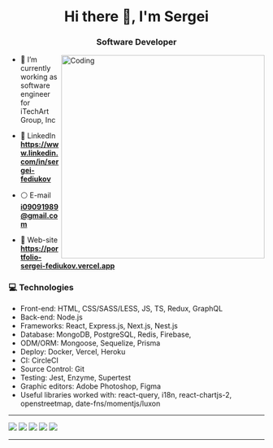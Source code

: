 <h1 align="center">Hi there 👋, I'm Sergei</h1>
<h3 align="center">Software Developer</h3>
<img align="right" alt="Coding" width="400" src="https://res.cloudinary.com/dg6nys3ff/image/upload/v1678437734/gitHub/laptop.gif">


- 🔶  I’m currently working as software engineer for iTechArt Group, Inc

- 💬 LinkedIn **https://www.linkedin.com/in/sergei-fediukov**

- ⚪️ E-mail **i09091989@gmail.com**

- 🔴 Web-site **https://portfolio-sergei-fediukov.vercel.app**

<h3 align="left">💻 Technologies</h3>

- Front-end: HTML, CSS/SASS/LESS, JS, TS, Redux, GraphQL
- Back-end: Node.js 
- Frameworks: React, Express.js, Next.js, Nest.js
- Database: MongoDB, PostgreSQL, Redis, Firebase,
- ODM/ORM: Mongoose, Sequelize, Prisma
- Deploy: Docker, Vercel, Heroku
- CI: CircleCI
- Source Control: Git
- Testing: Jest, Enzyme, Supertest
- Graphic editors: Adobe Photoshop, Figma
- Useful libraries worked with: react-query, i18n, react-chartjs-2, openstreetmap, date-fns/momentjs/luxon
<hr/>

![](http://github-profile-summary-cards.vercel.app/api/cards/stats?username=Sergei-Fediukov&theme=nord_dark)
![](http://github-profile-summary-cards.vercel.app/api/cards/repos-per-language?username=Sergei-Fediukov&theme=nord_dark)
![](http://github-profile-summary-cards.vercel.app/api/cards/most-commit-language?username=Sergei-Fediukov&theme=nord_dark)
![](http://github-profile-summary-cards.vercel.app/api/cards/profile-details?username=Sergei-Fediukov&theme=nord_dark)
![](http://github-profile-summary-cards.vercel.app/api/cards/stats?username=Sergei-Fediukov&theme=nord_dark)


<hr/>
